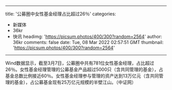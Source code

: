 
---
title: '公募圈中女性基金经理占比超过26％'
categories: 
 - 新媒体
 - 36kr
 - 快讯
headimg: 'https://picsum.photos/400/300?random=2564'
author: 36kr
comments: false
date: Tue, 08 Mar 2022 02:57:51 GMT
thumbnail: 'https://picsum.photos/400/300?random=2564'
---

<div>   
Wind数据显示，截至3月7日，公募圈中共有781位女性基金经理，占比超过26％。女性基金经理管理的公募基金产品超过5000只（含共同管理的基金），占基金总数比例接近60％。女性基金经理参与管理的资产达到13万亿元（含共同管理的基金），占公募基金现有25万亿元规模的半壁江山。（中证网）  
</div>
            